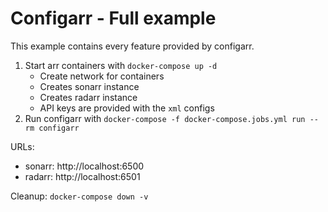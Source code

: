 # Configarr - Full example

This example contains every feature provided by configarr.

1. Start arr containers with `docker-compose up -d` 
   - Create network for containers
   - Creates sonarr instance
   - Creates radarr instance
   - API keys are provided with the `xml` configs
2. Run configarr with `docker-compose -f docker-compose.jobs.yml run --rm configarr`

URLs:
- sonarr: http://localhost:6500
- radarr: http://localhost:6501

Cleanup: `docker-compose down -v`
